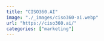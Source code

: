 ```yaml
---
title: "CISO360.AI"
image: "./_images/ciso360-ai.webp"
url: "https://ciso360.ai/"
categories: ["marketing"]
---
```

